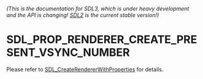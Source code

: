 ###### (This is the documentation for SDL3, which is under heavy development and the API is changing! [SDL2](https://wiki.libsdl.org/SDL2/) is the current stable version!)
# SDL_PROP_RENDERER_CREATE_PRESENT_VSYNC_NUMBER

Please refer to [SDL_CreateRendererWithProperties](SDL_CreateRendererWithProperties) for details.

